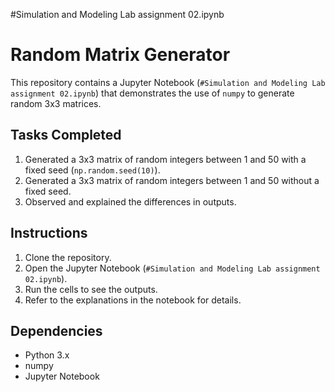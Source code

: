 #Simulation and Modeling Lab assignment 02.ipynb
# Random Matrix Generator

This repository contains a Jupyter Notebook (`#Simulation and Modeling Lab assignment 02.ipynb`) 
that demonstrates the use of `numpy` to generate random 3x3 matrices.

## Tasks Completed
1. Generated a 3x3 matrix of random integers between 1 and 50 with a fixed seed (`np.random.seed(10)`).
2. Generated a 3x3 matrix of random integers between 1 and 50 without a fixed seed.
3. Observed and explained the differences in outputs.

## Instructions
1. Clone the repository.
2. Open the Jupyter Notebook (`#Simulation and Modeling Lab assignment 02.ipynb`).
3. Run the cells to see the outputs.
4. Refer to the explanations in the notebook for details.

## Dependencies
- Python 3.x
- numpy
- Jupyter Notebook
